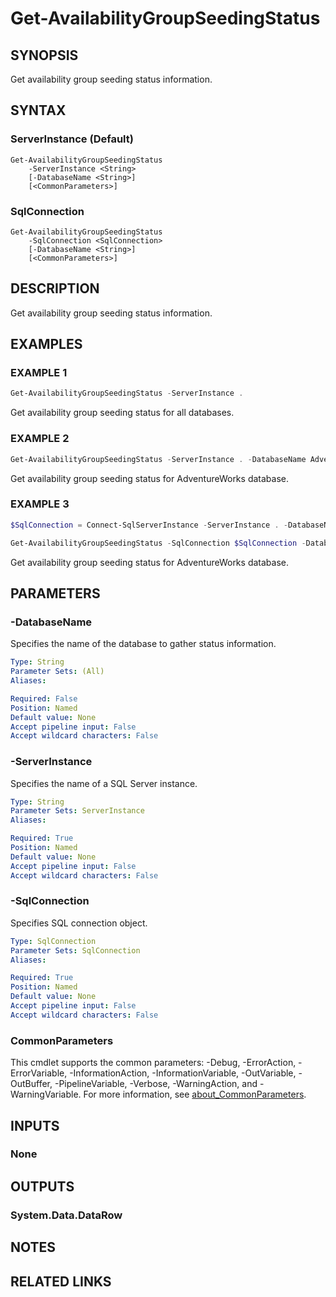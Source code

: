 ﻿---
external help file: SqlServerMaintenance-help.xml
Module Name: SqlServerMaintenance
online version:
schema: 2.0.0
---

# Get-AvailabilityGroupSeedingStatus

## SYNOPSIS
Get availability group seeding status information.

## SYNTAX

### ServerInstance (Default)
```
Get-AvailabilityGroupSeedingStatus
	-ServerInstance <String>
	[-DatabaseName <String>]
	[<CommonParameters>]
```

### SqlConnection
```
Get-AvailabilityGroupSeedingStatus
	-SqlConnection <SqlConnection>
	[-DatabaseName <String>]
	[<CommonParameters>]
```

## DESCRIPTION
Get availability group seeding status information.

## EXAMPLES

### EXAMPLE 1
```powershell
Get-AvailabilityGroupSeedingStatus -ServerInstance .
```

Get availability group seeding status for all databases.

### EXAMPLE 2
```powershell
Get-AvailabilityGroupSeedingStatus -ServerInstance . -DatabaseName AdventureWorks
```

Get availability group seeding status for AdventureWorks database.

### EXAMPLE 3
```powershell
$SqlConnection = Connect-SqlServerInstance -ServerInstance . -DatabaseName master

Get-AvailabilityGroupSeedingStatus -SqlConnection $SqlConnection -DatabaseName AdventureWorks
```

Get availability group seeding status for AdventureWorks database.

## PARAMETERS

### -DatabaseName
Specifies the name of the database to gather status information.

```yaml
Type: String
Parameter Sets: (All)
Aliases:

Required: False
Position: Named
Default value: None
Accept pipeline input: False
Accept wildcard characters: False
```

### -ServerInstance
Specifies the name of a SQL Server instance.

```yaml
Type: String
Parameter Sets: ServerInstance
Aliases:

Required: True
Position: Named
Default value: None
Accept pipeline input: False
Accept wildcard characters: False
```

### -SqlConnection
Specifies SQL connection object.

```yaml
Type: SqlConnection
Parameter Sets: SqlConnection
Aliases:

Required: True
Position: Named
Default value: None
Accept pipeline input: False
Accept wildcard characters: False
```

### CommonParameters
This cmdlet supports the common parameters: -Debug, -ErrorAction, -ErrorVariable, -InformationAction, -InformationVariable, -OutVariable, -OutBuffer, -PipelineVariable, -Verbose, -WarningAction, and -WarningVariable. For more information, see [about_CommonParameters](http://go.microsoft.com/fwlink/?LinkID=113216).

## INPUTS

### None

## OUTPUTS

### System.Data.DataRow

## NOTES

## RELATED LINKS

